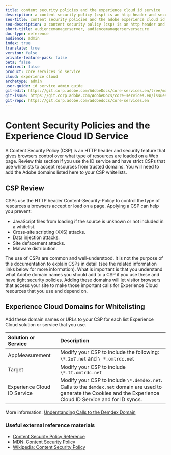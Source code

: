 ```yaml
---
title: content security policies and the experience cloud id service
description: a content security policy (csp) is an http header and security feature that gives browsers control over what type of resources are loaded on a web page
seo-title: content security policies and the adobe experience cloud id service
seo-description: a content security policy (csp) is an http header and security feature that gives browsers control over what type of resources are loaded on a web page
short-title: audiencemanagerserver, audiencemanagerserversecure
doc-type: reference
audience: admin
index: true
translate: true
version: false
private-feature-pack: false
beta: false
redirect: false
product: core services id service
cloud: experience cloud
archetype: admin
user-guide: id service admin guide
git-edit: https://git.corp.adobe.com/AdobeDocs/core-services.en/tree/master/help/id-service/reference/reference-csp.md
git-issue: https://git.corp.adobe.com/AdobeDocs/core-services.en/issues/new
git-repo: https://git.corp.adobe.com/adobedocs/core-services.en
---
```

<!--Meta Data Values

**Required Meta for search optimization and page data**

title: free text string

description: free text string

seo-title: free text string

seo-description: free text string

**Optional Meta for extended capabilities**

audience:
all (default), admin, developer, end-user
 
index: true (default), false
 
translate:
true (default), false
 
doc-type:
reference (default), tutorials

version:
false (default), Classic, Standard, 6.5, 6.4, 6.3, 6.2
 
private-feature-pack:
false (default), true
 
beta:
false (default), true
 
redirect:
false (default), pathname
-->

# Content Security Policies and the Experience Cloud ID Service

A Content Security Policy (CSP) is an HTTP header and security feature that gives browsers control over what type of resources are loaded on a Web page. Review this section if you use the ID service and have strict CSPs that use whitelists to accept resources from trusted domains. You will need to add the Adobe domains listed here to your CSP whitelists.

## CSP Review

CSPs use the HTTP header Content-Security-Policy to control the type of resources a browsers accept or load on a page. Applying a CSP can help you prevent:

+ JavaScript files from loading if the source is unknown or not included in a whitelist.
+ Cross-site scripting (XXS) attacks.
+ Data injection attacks.
+ Site defacement attacks.
+ Malware distribution.

The use of CSPs are common and well-understood. It is not the purpose of this documentation to explain CSPs in detail (see the related information links below for more information). What is important is that you understand what Adobe domain names you should add to a CSP if you use these and have tight security policies. Adding these domains will let visitor browsers that access your site to make those important calls for Experience Cloud resources that you use and depend on.

## Experience Cloud Domains for Whitelisting

Add these domain names or URLs to your CSP for each list Experience Cloud solution or service that you use.

| Solution or Service         | Description                                                                                                                                                         |
| :-------------------------- | :------------------------------------------------------------------------------------------------------------------------------------------------------------------ |
| AppMeasurement              | Modify your CSP to include the following: `\*.2o7.net` and `\ *.omtrdc.net`                                                                                         |
| Target                      | Modify your CSP to include `\*.tt.omtrdc.net`                                                                                                                       |
| Experience Cloud ID Service | Modify your CSP to include `\*.demdex.net`. Calls to the `demdex.net` domain are used to generate the Cookies and the Experience Cloud ID Service and for ID syncs. |

More information: [Understanding Calls to the Demdex Domain](https://marketing.adobe.com/resources/help/en_US/aam/demdex-calls.html)

### Useful external reference materials

+ [Content Security Policy Reference](https://content-security-policy.com/)
+ [MDN: Content Security Policy](https://developer.mozilla.org/en-US/docs/Web/HTTP/CSP)
+ [Wikipedia: Content Security Policy](https://en.wikipedia.org/wiki/Content_Security_Policy)